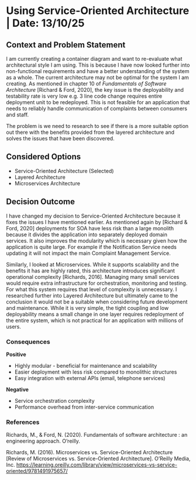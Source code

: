 # Using Service-Oriented Architecture | Date: 13/10/25

## Context and Problem Statement
I am currently creating a container diagram and want to re-evaluate what architectural style I am using. This is because I have now looked further into non-functional requirements and have a better understanding
of the system as a whole.
The current architecture may not be optimal for the system I am creating. As mentioned in chapter 10 of *Fundamentals of Software Architecture* [Richard & Ford, 2020],  the key issue is the deployability and testability rate is very low e.g. 3 line code change requires entire deployment unit to be redeployed. This is not feasible for an application that needs to reliably handle communication of complaints between consumers and staff.

The problem is we need to research to see if there is a more suitable option out there with the benefits provided from the layered architecture and solves the issues that have been discovered.

## Considered Options

* Service-Oriented Architecture (Selected)
* Layered Architecture
* Microservices Architecture

## Decision Outcome
I have changed my decision to Service-Oriented Architecture because it fixes the issues I have mentioned earlier. As mentioned again by [Richard & Ford, 2020] deployments for SOA have less risk than a large monolith because it divides the application into separately deployed domain services. It also improves the modularity which is necessary given how the application is quite large. For example if the Notification Service needs updating it will not impact the main Complaint Management Service.

Similarly, I looked at Microservices. While it supports scalability and the benefits it has are highly rated, this architecture introduces significant operational complexity [Richards, 2016]. Managing many small services would require extra infrastructure for orchestration, monitoring and testing. For what this system requires that level of complexity is unnecessary.
I researched further into Layered Architecture but ultimately came to the conclusion it would not be a suitable when considering future development and maintenance. While it is very simple, the tight coupling and low deployability means a small change in one layer requires redeployment of the entire system, which is not practical for an application with millions of users.

### Consequences
**Positive**
* Highly modular - beneficial for maintenance and scalability
* Easier deployment with less risk compared to monolithic structures
* Easy integration with external APIs (email, telephone services)

**Negative**
* Service orchestration complexity
* Performance overhead from inter-service communication

### References
Richards, M., & Ford, N. (2020). Fundamentals of software architecture : an engineering approach. O’reilly.

Richards, M. (2016). Microservices vs. Service-Oriented Architecture [Review of Microservices vs. Service-Oriented Architecture]. O’Reilly Media, Inc. https://learning.oreilly.com/library/view/microservices-vs-service-oriented/9781491975657/
